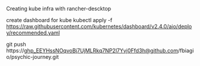 Creating kube infra with rancher-descktop

create dashboard for kube
kubectl apply -f https://raw.githubusercontent.com/kubernetes/dashboard/v2.4.0/aio/deploy/recommended.yaml


git push https://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@github.com/fbiagio/psychic-journey.git